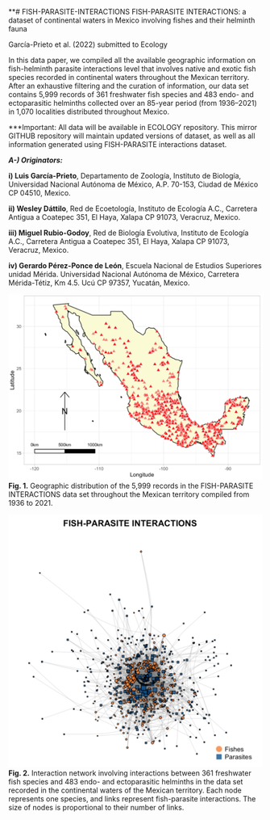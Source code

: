 **# FISH-PARASITE-INTERACTIONS
FISH-PARASITE INTERACTIONS: a dataset of continental waters in Mexico involving fishes and their helminth fauna

García-Prieto et al. (2022) submitted to Ecology

In this data paper, we compiled all the available geographic information on fish-helminth parasite interactions level that involves native and exotic fish species recorded in continental waters throughout the Mexican territory. After an exhaustive filtering and the curation of information, our data set contains 5,999 records of 361 freshwater fish species and 483 endo- and ectoparasitic helminths collected over an 85-year period (from 1936–2021) in 1,070 localities distributed throughout Mexico.

***Important: All data will be available in ECOLOGY repository. This mirror GITHUB repository will maintain updated versions of dataset, as well as all information generated using FISH-PARASITE interactions dataset.

***A-) Originators:***

**i) Luis García-Prieto**, Departamento de Zoología, Instituto de Biología, Universidad Nacional Autónoma de México, A.P. 70-153, Ciudad de México CP 04510, Mexico.

**ii) Wesley Dáttilo**, Red de Ecoetología, Instituto de Ecología A.C., Carretera Antigua a Coatepec 351, El Haya, Xalapa CP 91073, Veracruz, Mexico.

**iii) Miguel Rubio-Godoy**, Red de Biología Evolutiva, Instituto de Ecología A.C., Carretera Antigua a Coatepec 351, El Haya, Xalapa CP 91073, Veracruz, Mexico.

**iv) Gerardo Pérez-Ponce de León**, Escuela Nacional de Estudios Superiores unidad Mérida. Universidad Nacional Autónoma de México, Carretera Mérida-Tétiz, Km 4.5. Ucú CP 97357, Yucatán, Mexico.


![alt text](https://github.com/wdattilo/FISH-PARASITE-INTERACTIONS/raw/main/map.png)
**Fig. 1.** Geographic distribution of the 5,999 records in the FISH-PARASITE INTERACTIONS data set throughout the Mexican territory compiled from 1936 to 2021. 

![alt text](https://github.com/wdattilo/FISH-PARASITE-INTERACTIONS/raw/main/network.png)
**Fig. 2.**  Interaction network involving interactions between 361 freshwater fish species and 483 endo- and ectoparasitic helminths in the data set recorded in the continental waters of the Mexican territory. Each node represents one species, and links represent fish-parasite interactions. The size of nodes is proportional to their number of links.



